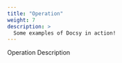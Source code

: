```yaml
---
title: "Operation"
weight: 7
description: >
  Some examples of Docsy in action!
---
```


Operation Description

